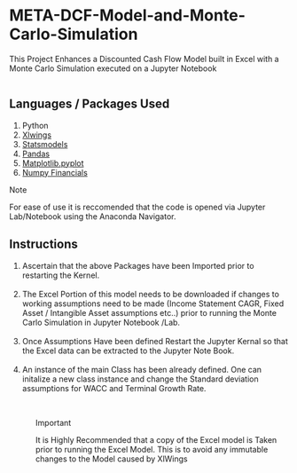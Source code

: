 # META-DCF-Model-and-Monte-Carlo-Simulation

This Project Enhances a Discounted Cash Flow Model built in Excel with a Monte Carlo Simulation executed on a Jupyter Notebook

<img> </img>
## Languages / Packages Used

1. Python
2. <a href = "https://docs.xlwings.org/en/stable/installation.html" >Xlwings</a>
3. <a href = "https://www.statsmodels.org/stable/index.html" >Statsmodels</a>
4. <a href = "https://pandas.pydata.org/docs/getting_started/index.html" >Pandas</a>
5. <a href = "https://matplotlib.org/3.5.3/api/_as_gen/matplotlib.pyplot.html" >Matplotlib.pyplot</a>
6. <a href = "https://numpy.org/numpy-financial/latest/index.html" >Numpy Financials</a>

> [!NOTE]  
> For ease of use it is reccomended that the code is opened via Jupyter Lab/Notebook using the Anaconda Navigator.



## Instructions

<ol>
  
 <li> Ascertain that the above Packages have been Imported prior to restarting the Kernel.</li>
  <br>
  <li> The Excel Portion of this model needs to be downloaded if changes to working assumptions need to be made (Income Statement CAGR, Fixed Asset / Intangible Asset assumptions etc..) prior to running the Monte Carlo Simulation in Jupyter Notebook /Lab.</li>
  <br>
  <li> Once Assumptions Have been defined Restart the Jupyter Kernal so that the Excel data can be extracted to the Jupyter Note Book.</li>
 <br>
 <li> An instance of the main Class has been already defined. One can initalize a new class instance and change the Standard deviation assumptions for WACC and Terminal Growth Rate.</li>  
  <ol/>
<br>
    
> [!IMPORTANT]  
> It is Highly Recommended that a copy of the Excel model is Taken prior to running the Excel Model. This is to avoid any immutable changes to the Model caused by XlWings
 
  

  
  
   
